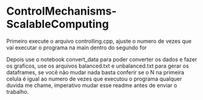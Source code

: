 # ControlMechanisms-ScalableComputing

Primeiro execute o arquivo controlling.cpp, ajuste o numero de vezes que vai executar o programa na main dentro do segundo for

Depois use o notebook convert_data para poder converter os dados e fazer os graficos, use os arquivos balanced.txt e unbalanced.txt
para gerar os dataframes, se você não mudar nada basta conferir se o N na primeira celula é igual ao numero de vezes que executou o programa
qualquer duvida me chame, imperativo mudar esse readme antes de enviar o trabalho.